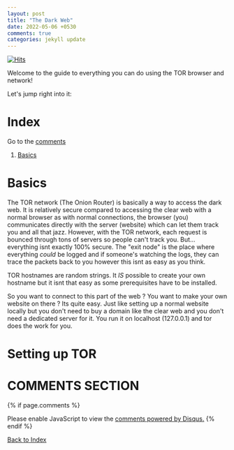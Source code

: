 ```yaml
---
layout: post
title: "The Dark Web"
date: 2022-05-06 +0530
comments: true
categories: jekyll update
---
```


[![Hits](https://hits.seeyoufarm.com/api/count/incr/badge.svg?url=https%3A%2F%2Fgithub.com%2FFluffySnowman%2Ffluffysnowman.github.io&count_bg=%2379C83D&title_bg=%23555555&icon=&icon_color=%23E7E7E7&title=hits&edge_flat=false)](https://hits.seeyoufarm.com)

Welcome to the guide to everything you can do using the TOR browser and network!

Let's jump right into it:

# Index 

Go to the [comments](#comments-section)

1. [Basics](#basics)



# Basics

The TOR network (The Onion Router) is basically a way to access the dark web. It is relatively secure compared to accessing the clear web with a normal browser as with normal connections, the browser (you) communicates directly with the server (website) which can let them track you and all that jazz. 
However, with the TOR network, each request is bounced through tons of servers so people can't track you.
But... everything isnt exactly 100% secure. The "exit node" is the place where everything <i>could</i> be logged and if someone's watching the logs, they can trace the packets back to you however this isnt as easy as you think. 

TOR hostnames are random strings. It <i>IS</i> possible to create your own hostname but it isnt that easy as some prerequisites have to be installed.

So you want to connect to this part of the web ? You want to make your own website on there ? Its quite easy. Just like setting up a normal website locally but you don't need to buy a domain like the clear web and you don't need a dedicated server for it. You run it on localhost (127.0.0.1) and tor does the work for you.

# Setting up TOR





# COMMENTS SECTION

{% if page.comments %}

<div id="disqus_thread"></div>
<script>
    (function() { 
    var d = document, s = d.createElement('script');
    s.src = 'https://fluffysnowman.disqus.com/embed.js';
    s.setAttribute('data-timestamp', +new Date());
    (d.head || d.body).appendChild(s);
    })();
</script>
<noscript>Please enable JavaScript to view the <a href="https://disqus.com/?ref_noscript">comments powered by Disqus.</a></noscript>
{% endif %}

[Back to Index](#index)

